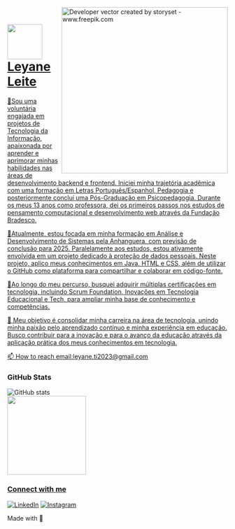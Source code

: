 <img align="right" alt="Developer vector created by storyset - www.freepik.com" height="380" src="https://user-images.githubusercontent.com/97471199/230774187-e482399b-492c-4c17-a831-0314bf90526e.png">
<h1>
    <a href="https://leyanedev.github.io/blog/">
 <img width="80px" align="center" src="https://github.com/leyanedev/santander-bootcamp-2024/assets/137809210/d117ab00-1f16-42b4-8d10-7c808351dc3f">
    <span>Leyane Leite</span>
</h1>

👀Sou uma voluntária engajada em projetos de Tecnologia da Informação, apaixonada por aprender e aprimorar minhas habilidades nas áreas de desenvolvimento backend e frontend. Iniciei minha trajetória acadêmica com uma formação em Letras Português/Espanhol, Pedagogia e posteriormente concluí uma Pós-Graduação em Psicopedagogia. Durante os meus 13 anos como professora, dei os primeiros passos nos estudos de pensamento computacional e desenvolvimento web através da Fundação Bradesco.

🔎Atualmente, estou focada em minha formação em Análise e Desenvolvimento de Sistemas pela Anhanguera, com previsão de conclusão para 2025. Paralelamente aos estudos, estou ativamente envolvida em um projeto dedicado à proteção de dados pessoais. Neste projeto, aplico meus conhecimentos em Java, HTML e CSS, além de utilizar o GitHub como plataforma para compartilhar e colaborar em código-fonte.

🎯Ao longo do meu percurso, busquei adquirir múltiplas certificações em tecnologia, incluindo Scrum Foundation, Inovações em Tecnologia Educacional e Tech, para ampliar minha base de conhecimento e competências.

🌱 Meu objetivo é consolidar minha carreira na área de tecnologia, unindo minha paixão pelo aprendizado contínuo e minha experiência em educação. Busco contribuir para a inovação e para o avanço da educação através da aplicação prática dos meus conhecimentos em tecnologia.

📫 How to reach email:leyane.ti2023@gmail.com
  
 <div>
     <h3 align="left">GitHub Stats</h3>

![GitHub stats](https://github-readme-stats-git-masterrstaa-rickstaa.vercel.app/api?username=leyanedev&hide_title=true&show_icons=true&include_all_commits=false&count_private=true&line_height=25&hide=issues&bg_color=000&title_color=FF00F6&text_color=FFF&border_radius=3&border_color=36123c&icon_color=FF00F6&theme=jolly)<!--[![Most Used Languages](https://github-readme-stats-git-masterrstaa-rickstaa.vercel.app/api/top-langs/?username=leyanedev&line_height=10&card_width=290&layout=compact&hide_title=false&count_private=true&langs_count=4&show_icons=true&title_color=FF00F6&hide=html,css&bg_color=000&text_color=8B8B8B&border_radius=3&border_color=561760&count_private=true)](https://github.com/leyanedev/github-readme-stats)--> 
<br>
  <a href="https://github.com/leyanedev">
  <img height="180em" src="https://github-readme-stats.vercel.app/api/top-langs/?username=Leyanedev&layout=compact&langs_count=16&theme=dracula"/>

<h3 align="left">Connect with me</h3>

[![LinkedIn](https://img.shields.io/badge/-LinkedIn-000?style=for-the-badge&logo=linkedin&logoColor=FF00F6&color:FFF)](https://www.linkedin.com/in/leyane-a-leite-/)
[![Instagram](https://img.shields.io/badge/-Instagram-000?style=for-the-badge&logo=instagram&logoColor=FF00F6&color:FFF)](https://www.instagram.com/leyaneleite/)



Made with 💜 


